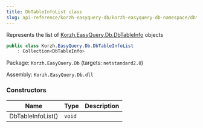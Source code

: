 ```yaml
---
title: DbTableInfoList class
slug: api-reference/korzh-easyquery-db/korzh-easyquery-db-namespace/dbtableinfolist-class
---
```

Represents the list of [Korzh.EasyQuery.Db.DbTableInfo](api-reference/korzh-easyquery-db/korzh-easyquery-db-namespace/dbtableinfo-class) objects
```csharp
public class Korzh.EasyQuery.Db.DbTableInfoList
    : Collection<DbTableInfo>

```
Package: `Korzh.EasyQuery.Db` (targets: `netstandard2.0`)

Assembly: `Korzh.EasyQuery.Db.dll`

### Constructors

| Name | Type | Description | 
| --- | --- | --- | 
| DbTableInfoList() | `void` |  |